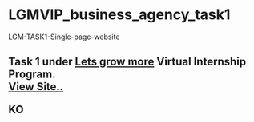 # LGMVIP_business_agency_task1

LGM-TASK1-Single-page-website
<h2>Task 1 under <a href ="https://letsgrowmore.in/">Lets grow more</a> Virtual Internship Program.<br>
 <a href ="https://Agency_Business-page-website.netlify.app/"> View Site..</a>
  
KO
